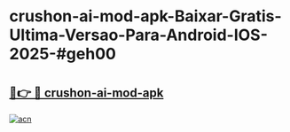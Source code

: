 # crushon-ai-mod-apk-Baixar-Gratis-Ultima-Versao-Para-Android-IOS-2025-#geh00

# <h2><a href="https://ainizakaria.my?title=crushon-ai-mod-apk&ref=24M">🔗👉 🔴 crushon-ai-mod-apk</a></h2>

[![acn](https://github.com/user-attachments/assets/0f9c940e-d8b0-45ae-aac7-cd30a18b3e1c)](https://ainizakaria.my?title=crushon-ai-mod-apk&ref=24M)

